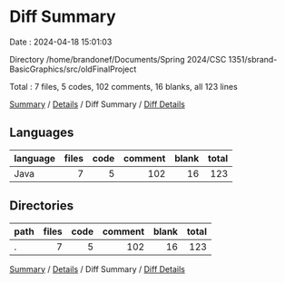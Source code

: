 # Diff Summary

Date : 2024-04-18 15:01:03

Directory /home/brandonef/Documents/Spring 2024/CSC 1351/sbrand-BasicGraphics/src/oldFinalProject

Total : 7 files,  5 codes, 102 comments, 16 blanks, all 123 lines

[Summary](results.md) / [Details](details.md) / Diff Summary / [Diff Details](diff-details.md)

## Languages
| language | files | code | comment | blank | total |
| :--- | ---: | ---: | ---: | ---: | ---: |
| Java | 7 | 5 | 102 | 16 | 123 |

## Directories
| path | files | code | comment | blank | total |
| :--- | ---: | ---: | ---: | ---: | ---: |
| . | 7 | 5 | 102 | 16 | 123 |

[Summary](results.md) / [Details](details.md) / Diff Summary / [Diff Details](diff-details.md)